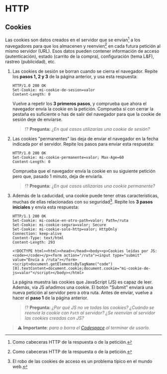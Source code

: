 # HTTP
## Cookies

Las cookies son datos creados en el servidor que se envían[^1] a los navegadores para que los almacenen y reenvíen[^1] en cada futura petición al mismo servidor (URL). Esos datos pueden contener información de acceso (autenticación), estado (carrito de la compra), configuración (tema L&F), rastreo (publicidad), etc.

1. Las cookies de sesión se borran cuando se cierra el navegador. Repite los **pasos 1, 2 y 3** de la página anterior, y usa esta respuesta:
   ```http
   HTTP/1.0 200 OK
   Set-Cookie: mi-cookie-de-sesion=valor
   Content-Length: 0

   ```
   Vuelve a repetir los **3 primeros pasos**, y comprueba que ahora el navegador envía la cookie en la petición. Comprueba si con cerrar la pestaña es suficiente o has de salir del navegador para que la cookie de sesión deje de enviarse.

   > ⁉️ **Pregunta:** _¿En qué casos utilizarías una cookie de sesión?_

1. Las cookies "permanentes" las deja de enviar el navegador en la fecha indicada por el servidor. Repite los pasos para enviar esta respuesta:
   ```http
   HTTP/1.0 200 OK
   Set-Cookie: mi-cookie-permanente=valor; Max-Age=60
   Content-Length: 0

   ```
   Comprueba que el navegador envía la cookie en su siguiente petición pero que, pasado 1 minuto, deja de enviarla.

   > ⁉️ **Pregunta:** _¿En qué casos utilizarías una cookie permanente?_

1. Además de la caducidad, una cookie puede tener otras características, muchas de ellas relacionadas con su seguridad[^2]<a name="httponly"></a>. Repite los **3 pasos iniciales** y envía esta respuesta:
   ```http
   HTTP/1.1 200 OK
   Set-Cookie: mi-cookie-en-otro-path=valor; Path=/ruta
   Set-Cookie: mi-cookie-segura=valor; Secure
   Set-Cookie: mi-cookie-solo-http=valor; HttpOnly
   Connection: keep-alive
   Content-Type: text/html
   Content-Length: 293

   <!DOCTYPE html><html><head></head><body><p>Cookies leídas por JS: <code></code></p><form action="/ruta"><input type="submit" value="Envía a /ruta"></form><script>document.getElementsByTagName("code")[0].textContent=document.cookie;document.cookie="mi-cookie-de-js=valor"</script></body></html>

   ```
   La página muestra las cookies que JavaScript (JS) es capaz de leer. Además, vía JS añadimos una cookie. El botón "Submit" enviará una nueva petición al servidor pero a otra ruta. Antes de enviar, vuelve a hacer el **paso 1** de la página anterior.

   > ⁉️ **Pregunta:** _¿Por qué JS no ve todas las cookies? ¿Cuándo se reenvía la cookie con `Path` al servidor? ¿Se reenvían al servidor las cookies creadas con JS?_

> ⚠️ **Importante**: _para o borra el [Codespace](https://github.com/codespaces) al terminar de usarlo._

[^1]: Como cabeceras HTTP de la respuesta o de la petición.

[^2]: El robo de las cookies de acceso es un problema típico en el mundo web.